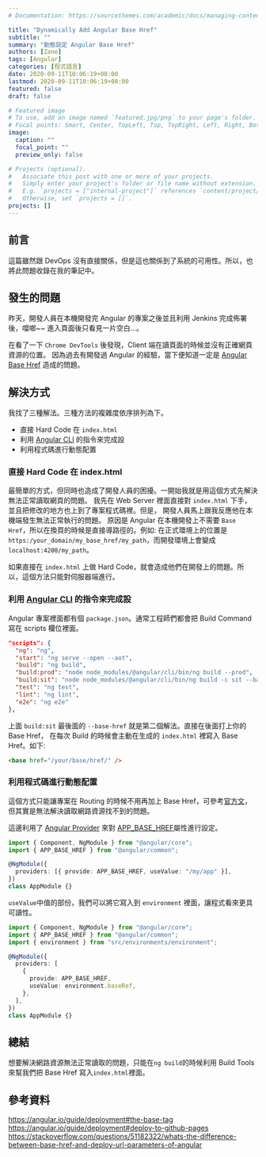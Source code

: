 ```yaml
---
# Documentation: https://sourcethemes.com/academic/docs/managing-content/

title: "Dynamically Add Angular Base Href"
subtitle: ""
summary: "動態設定 Angular Base Href"
authors: [Zane]
tags: [Angular]
categories: [程式語言]
date: 2020-09-11T10:06:19+08:00
lastmod: 2020-09-11T10:06:19+08:00
featured: false
draft: false

# Featured image
# To use, add an image named `featured.jpg/png` to your page's folder.
# Focal points: Smart, Center, TopLeft, Top, TopRight, Left, Right, BottomLeft, Bottom, BottomRight.
image:
  caption: ""
  focal_point: ""
  preview_only: false

# Projects (optional).
#   Associate this post with one or more of your projects.
#   Simply enter your project's folder or file name without extension.
#   E.g. `projects = ["internal-project"]` references `content/project/deep-learning/index.md`.
#   Otherwise, set `projects = []`.
projects: []
---
```


## 前言

這篇雖然跟 DevOps 沒有直接關係，但是這也關係到了系統的可用性。所以，也將此問題收錄在我的筆記中。

## 發生的問題

昨天，開發人員在本機開發完 Angular 的專案之後並且利用 Jenkins 完成佈署後，噹啷~~
進入頁面後只看見一片空白…。

在看了一下 `Chrome DevTools` 後發現，Client 端在讀頁面的時候並沒有正確網頁資源的位置。
因為過去有開發過 Angular 的經驗，當下便知道一定是 [Angular Base Href](https://angular.io/guide/deployment#the-base-tag) 造成的問題。

## 解決方式

我找了三種解法。三種方法的複雜度依序排列為下。

- 直接 Hard Code 在 `index.html`
- 利用 [Angular CLI](https://cli.angular.io/) 的指令來完成設
- 利用程式碼進行動態配置

### 直接 Hard Code 在 index.html

最簡單的方式，但同時也造成了開發人員的困擾。一開始我就是用這個方式先解決無法正常讀取網頁的問題。
我先在 Web Server 裡面直接對 `index.html` 下手，並且把修改的地方也上到了專案程式碼裡。但是，
開發人員馬上跟我反應他在本機端發生無法正常執行的問題。
原因是 Angular 在本機開發上不需要 `Base Href`，所以在換頁的時候是直接導路徑的。例如:
在正式環境上的位置是 `https:/your_domain/my_base_href/my_path`，而開發環境上會變成 `localhost:4200/my_path`。

如果直接在 `index.html` 上做 Hard Code，就會造成他們在開發上的問題。所以，這個方法只能對伺服器端進行。

### 利用 [Angular CLI](https://cli.angular.io/) 的指令來完成設

Angular 專案裡面都有個 `package.json`。通常工程師們都會把 Build Command 寫在 scripts 欄位裡面。

```json
"scripts": {
  "ng": "ng",
  "start": "ng serve --open --aot",
  "build": "ng build",
  "build:prod": "node node_modules/@angular/cli/bin/ng build --prod",
  "build:sit": "node node_modules/@angular/cli/bin/ng build -c sit --base-href=/your/base/href/",
  "test": "ng test",
  "lint": "ng lint",
  "e2e": "ng e2e"
},
```

上面 `build:sit` 最後面的 `--base-href` 就是第二個解法。直接在後面打上你的 Base Href，
在每次 Build 的時候會主動在生成的 `index.html` 裡寫入 Base Href。如下:

```html
<base href="/your/base/href/" />
```

### 利用程式碼進行動態配置

這個方式只能讓專案在 Routing 的時候不用再加上 Base Href，可參考[官方文](https://angular.io/api/common/PathLocationStrategy#description)，但其實是無法解決讀取網路資源找不到的問題。

這邊利用了 [Angular Provider](https://angular.io/guide/dependency-injection-providers) 來對 [APP_BASE_HREF](https://angular.io/api/common/APP_BASE_HREF#app_base_href)屬性進行設定。

```typescript
import { Component, NgModule } from "@angular/core";
import { APP_BASE_HREF } from "@angular/common";

@NgModule({
  providers: [{ provide: APP_BASE_HREF, useValue: "/my/app" }],
})
class AppModule {}
```

`useValue`中值的部份，我們可以將它寫入到 `environment` 裡面，讓程式看來更具可讀性。

```typescript
import { Component, NgModule } from "@angular/core";
import { APP_BASE_HREF } from "@angular/common";
import { environment } from "src/environments/environment";

@NgModule({
  providers: [
    {
      provide: APP_BASE_HREF,
      useValue: environment.baseRef,
    },
  ],
})
class AppModule {}
```

## 總結

想要解決網路資源無法正常讀取的問題，只能在`ng build`的時候利用 Build Tools 來幫我們把 Base Href 寫入`index.html`裡面。

## 參考資料

<https://angular.io/guide/deployment#the-base-tag>
<https://angular.io/guide/deployment#deploy-to-github-pages>
<https://stackoverflow.com/questions/51182322/whats-the-difference-between-base-href-and-deploy-url-parameters-of-angular>
